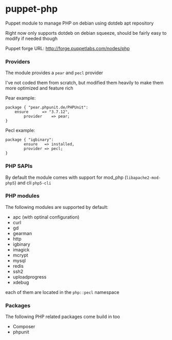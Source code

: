 puppet-php
==========

Puppet module to manage PHP on debian using dotdeb apt repository

Right now only supports dotdeb on debian squeeze, should be fairly easy to modify if needed though

Puppet forge URL: http://forge.puppetlabs.com/nodes/php

### Providers

The module provides a `pear` and `pecl` provider 

I've not coded them from scratch, but modified them heavily to make them more optimized and feature rich

Pear example: 

```
package { "pear.phpunit.de/PHPUnit":
  	ensure 		=> "3.7.12",
		provider	=> pear;
}
```

Pecl example:

```
package { "igbinary":
		ensure   => installed,
		provider => pecl;
}
```

### PHP SAPIs

By default the module comes with support for mod_php (`libapache2-mod-php5`) and cli `php5-cli`

### PHP modules

The following modules are supported by default:

* apc (with optinal configuration)
* curl
* gd
* gearman
* http
* igbinary
* imagick
* mcrypt
* mysql
* redis
* ssh2
* uploadprogress
* xdebug

each of them are located in the `php::pecl` namespace

### Packages

The following PHP related packages come build in too

* Composer
* phpunit

